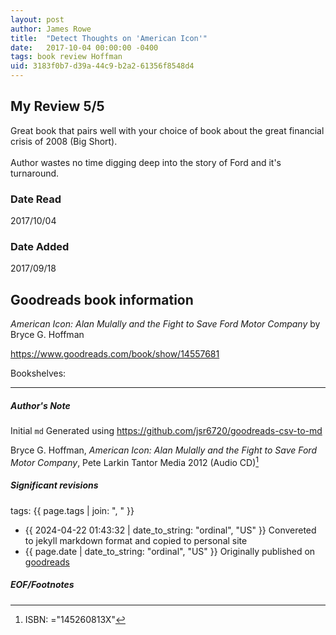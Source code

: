 ```yaml
---
layout: post
author: James Rowe
title:  "Detect Thoughts on 'American Icon'"
date:   2017-10-04 00:00:00 -0400
tags: book review Hoffman 
uid: 3183f0b7-d39a-44c9-b2a2-61356f8548d4
---
```


<!-- highly dependent on how you personally use jekyll templates, and how you want this to show up -->
<!-- escape any jekyll keys with double brackets -->

## My Review 5/5

Great book that pairs well with your choice of book about the great financial crisis of 2008 (Big Short).<br/><br/>Author wastes no time digging deep into the story of Ford and it's turnaround.

### Date Read
2017/10/04

### Date Added
2017/09/18

## Goodreads book information

*American Icon: Alan Mulally and the Fight to Save Ford Motor Company* by Bryce G. Hoffman

https://www.goodreads.com/book/show/14557681

Bookshelves: 

---

##### Author's Note

Initial `md` Generated using https://github.com/jsr6720/goodreads-csv-to-md

Bryce G. Hoffman, *American Icon: Alan Mulally and the Fight to Save Ford Motor Company*, Pete Larkin Tantor Media 2012 (Audio CD)[^1]

##### Significant revisions

tags: {{ page.tags | join: ", " }} <!-- todo move this somewhere -->

- {{ 2024-04-22 01:43:32 | date_to_string: "ordinal", "US" }} Convereted to jekyll markdown format and copied to personal site
- {{ page.date | date_to_string: "ordinal", "US" }} Originally published on [goodreads](https://www.goodreads.com)

##### EOF/Footnotes

[^1]: ISBN: ="145260813X"